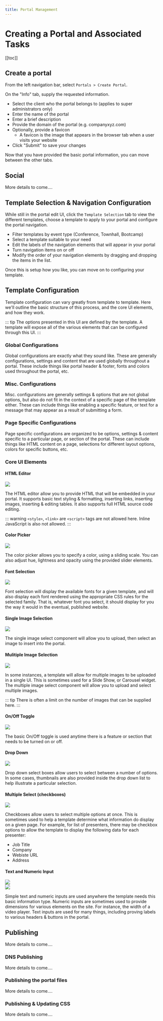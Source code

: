 ```yaml
---
title: Portal Management
---
```


# Creating a Portal and Associated Tasks

[[toc]]

## Create a portal

From the left navigation bar, select `Portals > Create Portal`.

On the "Info" tab, supply the requested information.

<ThumbZoom src="/images/portals-create-portal01.png" width="300px"></ThumbZoom>

- Select the client who the portal belongs to (applies to super administrators only)
- Enter the name of the portal
- Enter a brief description
- Provide the domain of the portal (e.g. companyxyz.com)
- Optionally, provide a favicon
  - A favicon is the image that appears in the browser tab when a user visits your website
- Click "Submit" to save your changes

Now that you have provided the basic portal information, you can move between the other tabs.

## Social

More details to come....

## Template Selection & Navigation Configuration

While still in the portal edit UI, click the `Template Selection` tab to view the different templates, choose a 
template to apply to your portal and configure the portal navigation.  

<ThumbZoom src="/images/portals-select-template.png" width="300px"></ThumbZoom>

- Filter templates by event type (Conference, Townhall, Bootcamp)
- Select a template suitable to your need
- Edit the labels of the navigation elements that will appear in your portal
- Turn navigation items on or off
- Modify the order of your navigation elements by dragging and dropping the items in the list.

Once this is setup how you like, you can move on to configuring your template.

## Template Configuration

Template configuration can vary greatly from template to template. Here we'll outline the basic structure of this process,
and the core UI elements, and how they work.

::: tip
The options presented in this UI are defined by the template. A template will expose all of the 
various elements that can be configured through this UI.
:::

### Global Configurations

Global configurations are exactly what they sound like. These are generally configurations, settings and content
that are used globally throughout a portal. These include things like portal header & footer, fonts and colors used
throughout the portal, etc.

### Misc. Configurations

Misc. configurations are generally settings & options that are not global options, 
but also do not fit in the context of a specific page of the template either. These can include things like enabling a
specific feature, or text for a message that may appear as a result of submitting a form.

### Page Specific Configurations

Page specific configurations are organized to be options, settings & content specific to a particular page, or
section of the portal. These can include things like HTML content on a page, selections for different layout options,
colors for specific buttons, etc.

### Core UI Elements

#### HTML Editor

<img src="/images/template-config-html.png" class="shadow-md" />

The HTML editor allow you to provide HTML that will be embedded in your portal. It supports basic text styling & formatting,
inserting links, inserting images, inserting & editing tables. It also supports full HTML source code editing.

::: warning
`<style>`, `<link>` are `<script>` tags are not allowed here. Inline JavaScript is also not allowed.
:::

#### Color Picker

<img src="/images/template-config-color.png" class="shadow-md" />

The color picker allows you to specify a color, using a sliding scale. You can also adjust hue, lightness and opacity
using the provided slider elements.

#### Font Selection

<img src="/images/template-config-font.png" class="shadow-md" />

Font selection will display the available fonts for a given template, and will also display each font rendered using
the appropriate CSS rules for the selected family. That is, whatever font you select, it should display for you the way
it would in the eventual, published website.

#### Single Image Selection

<img src="/images/template-config-image.png" class="shadow-md" />

The single image select component will allow you to upload, then select an image to insert into the portal.

#### Mulitiple Image Selection

<img src="/images/template-config-carousel.png" class="shadow-md" />

In some instances, a template will allow for multiple images to be uploaded in a single UI. This is sometimes used for
a Slide Show, or Carousel widget. The multiple image select component will allow you to upload and select multiple 
images.

::: tip
There is often a limit on the number of images that can be supplied here.
:::

#### On/Off Toggle

<img src="/images/template-config-toggle.png" class="shadow-md" />

The basic On/Off toggle is used anytime there is a feature or section that needs to be turned on or off.

#### Drop Down

<img src="/images/template-config-select.png" class="shadow-md" />

Drop down select boxes allow users to select between a number of options. In some cases, thumbnails are 
also provided inside the drop down list to help illustrate a particular selection.

#### Multiple Select (checkboxes)

<img src="/images/template-config-checkbox.png" class="shadow-md" />

Checkboxes allow users to select multiple options at once. This is sometimes used to help a template determine what 
information do display on a given page. For example, for list of presenters, there may be checkbox options to allow the 
template to display the following data for each presenter:

- Job Title
- Company
- Webiste URL
- Address

#### Text and Numeric Input

<img src="/images/template-config-text.png" class="shadow-md" />  
<br />  
<img src="/images/template-config-number.png" class="shadow-md" />

Simple text and numeric inputs are used anywhere the template needs this basic information type. Numeric inputs are
sometimes used to provide dimensions for various elements on the site. For instance, the width of a video player. Text
inputs are used for many things, including proving labels to various headers & buttons in the portal.

## Publishing

More details to come....

### DNS Publishing

More details to come....

### Publishing the portal files

More details to come....

### Publishing & Updating CSS

More details to come....